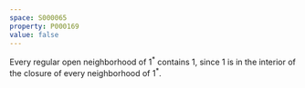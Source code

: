 ```yaml
---
space: S000065
property: P000169
value: false
---
```


Every regular open neighborhood of $1^*$ contains $1$, since $1$ is in the interior
of the closure of every neighborhood of $1^*$.
